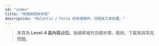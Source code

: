 ```yaml
---
id: "index"
title: "申請病假與年假"
description: "Malattia / Ferie 的申請條件、流程與工資影響。"
---
```


> 本頁為 **Level-4 區內容占位**。後續將補充具體步驟、範例、下載表與常見問題。
